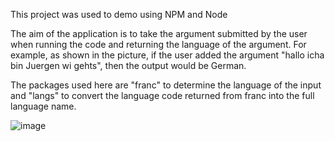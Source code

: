 This project was used to demo using NPM and Node

The aim of the application is to take the argument submitted by the user when running the code and returning the language of the argument.
For example, as shown in the picture, if the user added the argument "hallo icha bin Juergen wi gehts", then the output would be German.

The packages used here are "franc" to determine the language of the input and "langs" to convert the language code returned from franc into the full language name.

![image](https://user-images.githubusercontent.com/98695677/160636325-7352fe5a-4ff7-458e-a300-5b84e2e46411.png)

